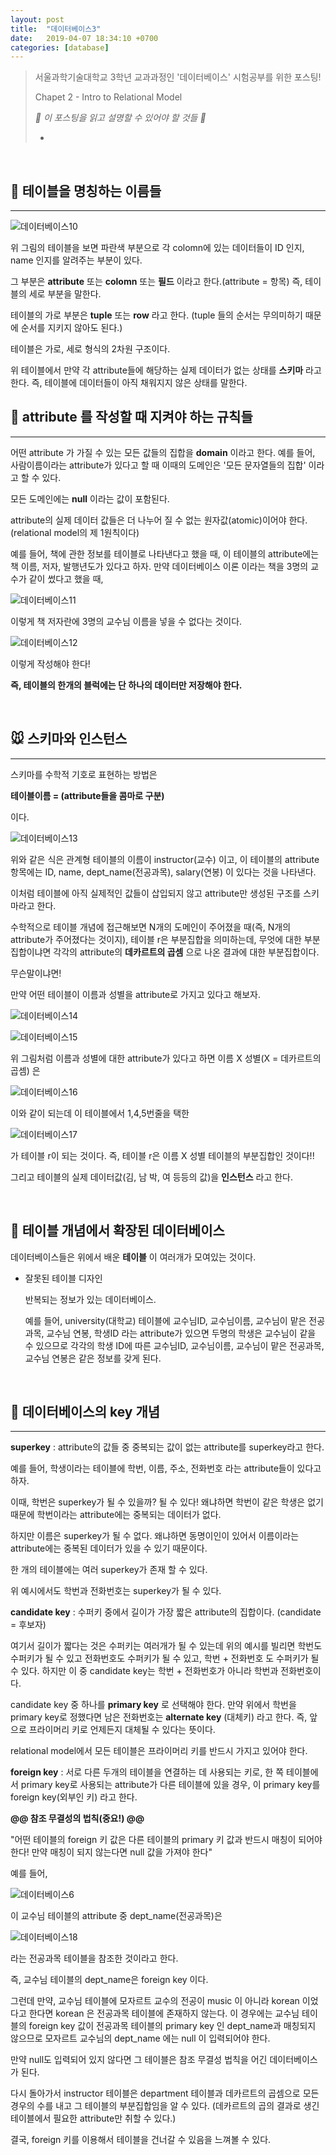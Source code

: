 ```yaml
---
layout: post
title:  "데이터베이스3"
date:   2019-04-07 18:34:10 +0700
categories: [database]
---
```



> 서울과학기술대학교 3학년 교과과정인 '데이터베이스' 시험공부를 위한 포스팅!
>
> Chapet 2 - Intro to Relational Model
>
> _🙋 이 포스팅을 읽고 설명할 수 있어야 할 것들 🙋_
>
> -

<br>

##  🌵 테이블을 명칭하는 이름들
---

![데이터베이스10](https://user-images.githubusercontent.com/31889335/55682160-85efc700-596a-11e9-85b4-3ec8c2a26ffa.PNG)

위 그림의 테이블을 보면 파란색 부분으로 각 colomn에 있는 데이터들이 ID 인지, name 인지를 알려주는 부분이 있다.

그 부분은 __attribute__ 또는 __colomn__ 또는 __필드__ 이라고 한다.(attribute = 항목) 즉, 테이블의 세로 부분을 말한다.

테이블의 가로 부분은 __tuple__ 또는 __row__ 라고 한다. (tuple 들의 순서는 무의미하기 때문에 순서를 지키지 않아도 된다.)

테이블은 가로, 세로 형식의 2차원 구조이다.

위 테이블에서 만약 각 attribute들에 해당하는 실제 데이터가 없는 상태를 __스키마__ 라고 한다. 즉, 테이블에 데이터들이 아직 채워지지 않은 상태를 말한다.


##  💫 attribute 를 작성할 때 지켜야 하는 규칙들
---

어떤 attribute 가 가질 수 있는 모든 값들의 집합을 __domain__ 이라고 한다. 예를 들어, 사람이름이라는 attribute가 있다고 할 때 이때의 도메인은 '모든 문자열들의 집합' 이라고 할 수 있다.

모든 도메인에는 __null__ 이라는 값이 포함된다.

attribute의 실제 데이터 값들은 더 나누어 질 수 없는 원자값(atomic)이어야 한다. (relational model의 제 1원칙이다)

예를 들어, 책에 관한 정보를 테이블로 나타낸다고 했을 때, 이 테이블의 attribute에는 책 이름, 저자, 발행년도가 있다고 하자. 만약 데이터베이스 이론 이라는 책을 3명의 교수가 같이 썼다고 했을 때,

![데이터베이스11](https://user-images.githubusercontent.com/31889335/55682266-1c70b800-596c-11e9-9663-9ae9611bae21.PNG)

이렇게 책 저자란에 3명의 교수님 이름을 넣을 수 없다는 것이다.

![데이터베이스12](https://user-images.githubusercontent.com/31889335/55682287-69ed2500-596c-11e9-92be-671dda42b989.PNG)

이렇게 작성해야 한다!

__즉, 테이블의 한개의 블럭에는 단 하나의 데이터만 저장해야 한다.__

<br>

## 🐭 스키마와 인스턴스
---

스키마를 수학적 기호로 표현하는 방법은

__테이블이름 = (attribute들을 콤마로 구분)__ 

이다.

![데이터베이스13](https://user-images.githubusercontent.com/31889335/55682352-41b1f600-596d-11e9-900a-dbd362c770e4.PNG)

위와 같은 식은 관계형 테이블의 이름이 instructor(교수) 이고, 이 테이블의 attribute항목에는 ID, name, dept_name(전공과목), salary(연봉) 이 있다는 것을 나타낸다. 

이처럼 테이블에 아직 실제적인 값들이 삽입되지 않고 attribute만 생성된 구조를 스키마라고 한다.

수학적으로 테이블 개념에 접근해보면 N개의 도메인이 주어졌을 때(즉, N개의 attribute가 주어졌다는 것이지), 테이블 r은 부분집합을 의미하는데, 무엇에 대한 부분집합이냐면 각각의 attribute의 __데카르트의 곱셈__ 으로 나온 결과에 대한 부분집합이다.

무슨말이냐면!

만약 어떤 테이블이 이름과 성별을 attribute로 가지고 있다고 해보자.

![데이터베이스14](https://user-images.githubusercontent.com/31889335/55682686-cacb2c00-5971-11e9-8559-08f71aa11eeb.PNG)

![데이터베이스15](https://user-images.githubusercontent.com/31889335/55682693-df0f2900-5971-11e9-851a-2005e10e9522.PNG)

위 그림처럼 이름과 성별에 대한 attribute가 있다고 하면 이름 X 성별(X = 데카르트의 곱셈) 은

![데이터베이스16](https://user-images.githubusercontent.com/31889335/55682708-12ea4e80-5972-11e9-87c6-7547d29a35ff.PNG)

이와 같이 되는데 이 테이블에서 1,4,5번줄을 택한

![데이터베이스17](https://user-images.githubusercontent.com/31889335/55682740-707e9b00-5972-11e9-86db-2d33bd1f2430.PNG)

가 테이블 r이 되는 것이다. 즉, 테이블 r은 이름 X 성별 테이블의 부분집합인 것이다!!

그리고 테이블의 실제 데이터값(김, 남 박, 여 등등의 값)을 __인스턴스__ 라고 한다. 

<br>

## 🐸 테이블 개념에서 확장된 데이터베이스

데이터베이스들은 위에서 배운 __테이블__ 이 여러개가 모여있는 것이다.

- 잘못된 테이블 디자인

	반복되는 정보가 있는 데이터베이스.

	예를 들어, university(대학교) 테이블에 교수님ID, 교수님이름, 교수님이 맡은 전공과목, 교수님 연봉, 학생ID 라는 attribute가 있으면 두명의 학생은 교수님이 같을 수 있으므로 각각의 학생 ID에 따른 교수님ID, 교수님이름, 교수님이 맡은 전공과목, 교수님 연봉은 같은 정보를 갖게 된다.

<br>

## 🐷 데이터베이스의 key 개념
---

__superkey__ : attribute의 값들 중 중복되는 값이 없는 attribute를 superkey라고 한다.

예를 들어, 학생이라는 테이블에 학번, 이름, 주소, 전화번호 라는 attribute들이 있다고 하자. 

이때, 학번은 superkey가 될 수 있을까? 될 수 있다! 왜냐하면 학번이 같은 학생은 없기 때문에 학번이라는 attribute에는 중복되는 데이터가 없다.

하지만 이름은 superkey가 될 수 없다. 왜냐하면 동명이인이 있어서 이름이라는 attribute에는 중복된 데이터가 있을 수 있기 때문이다.

한 개의 테이블에는 여러 superkey가 존재 할 수 있다.

위 예시에서도 학번과 전화번호는 superkey가 될 수 있다.

__candidate key__ : 수퍼키 중에서 길이가 가장 짧은 attribute의 집합이다. (candidate = 후보자)

여기서 길이가 짧다는 것은 수퍼키는 여러개가 될 수 있는데 위의 예시를 빌리면 학번도 수퍼키가 될 수 있고 전화번호도 수퍼키가 될 수 있고, 학번 + 전화번호 도 수퍼키가 될 수 있다. 하지만 이 중 candidate key는 학번 + 전화번호가 아니라 학번과 전화번호이다.

candidate key 중 하나를 __primary key__ 로 선택해야 한다. 만약 위에서 학번을 primary key로 정했다면 남은 전화번호는 __alternate key__ (대체키) 라고 한다. 즉, 앞으로 프라이머리 키로 언제든지 대체될 수 있다는 뜻이다.

relational model에서 모든 테이블은 프라이머리 키를 반드시 가지고 있어야 한다.

__foreign key__ : 서로 다른 두개의 테이블을 연결하는 데 사용되는 키로, 한 쪽 테이블에서 primary key로 사용되는 attribute가 다른 테이블에 있을 경우, 이 primary key를 foreign key(외부인 키) 라고 한다.

__@@ 참조 무결성의 법칙(중요!) @@__

"어떤 테이블의 foreign 키 값은 다른 테이블의 primary 키 값과 반드시 매칭이 되어야 한다! 만약 매칭이 되지 않는다면 null 값을 가져야 한다"

예를 들어, 

![데이터베이스6](https://user-images.githubusercontent.com/31889335/55683480-3d8cd500-597b-11e9-9364-c58598492887.PNG)

이 교수님 테이블의 attribute 중 dept_name(전공과목)은

![데이터베이스18](https://user-images.githubusercontent.com/31889335/55683495-5dbc9400-597b-11e9-9e97-f09a6d7d94d0.PNG)


라는 전공과목 테이블을 참조한 것이라고 한다.

즉, 교수님 테이블의 dept_name은 foreign key 이다. 

그런데 만약, 교수님 테이블에 모자르트 교수의 전공이 music 이 아니라 korean 이었다고 한다면 korean 은 전공과목 테이블에 존재하지 않는다. 이 경우에는 교수님 테이블의 foreign key 값이 전공과목 테이블의 primary key 인 dept_name과 매칭되지 않으므로 모자르트 교수님의 dept_name 에는 null 이 입력되어야 한다.

만약 null도 입력되어 있지 않다면 그 테이블은 참조 무결성 법칙을 어긴 데이터베이스가 된다.

다시 돌아가서 instructor 테이블은 department 테이블과 데카르트의 곱셈으로 모든 경우의 수를 내고 그 테이블의 부분집합임을 알 수 있다. (데카르트의 곱의 결과로 생긴 테이블에서 필요한 attribute만 취할 수 있다.)

결국, foreign 키를 이용해서 테이블을 건너갈 수 있음을 느껴볼 수 있다.